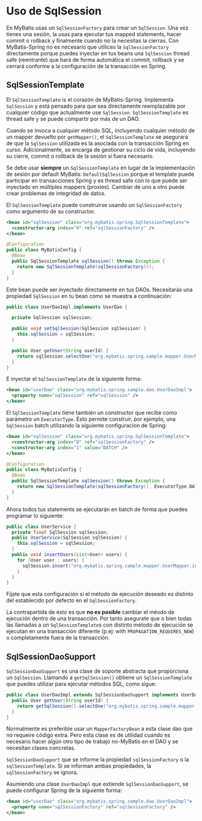 <a name="Uso_de_SqlSession"></a>

# Uso de SqlSession

En MyBatis usas un `SqlSessionFactory` para crear un `SqlSession`. Una vez tienes una sesión, la usas para ejecutar tus
mapped statements, hacer commit o rollback y finalmente cuando no la necesitas la cierras. Con MyBatis-Spring no es
necesario que utilices la `SqlSessionFactory` directamente porque puedes inyectar en tus beans una `SqlSession` thread
safe (reentrante) que hará de forma automática el commit, rollback y se cerrará conforme a la configuración de la
transacción en Spring.

## SqlSessionTemplate

El `SqlSessionTemplate` is el corazón de MyBatis-Spring. Implementa `SqlSession` y está pensado para que sea
directamente reemplazable por cualquier código que actualmente use `SqlSession`.
`SqlSessionTemplate` es thread safe y se puede compartir por más de un DAO.

Cuando se invoca a cualquier método SQL, incluyendo cualquier método de un mapper devuelto por `getMapper()`,
el `SqlSessionTemplate` se asegurará de que la `SqlSession` utilizada es la asociada con la transacción Spring en curso.
Adicionalmente, se encarga de gestionar su ciclo de vida, incluyendo su cierre, commit o rollback de la sesión si fuera
necesario.

Se debe usar <strong>siempre</strong> un <code>SqlSessionTemplate</code> en lugar de la implementación de sesión por
default MyBatis:
`DefaultSqlSession` porque el template puede participar en transacciones Spring y es thread safe con lo que puede ser
inyectado en múltiples mappers (proxies). Cambiar de uno a otro puede crear problemas de integridad de datos.

El `SqlSessionTemplate` puede construirse usando un `SqlSessionFactory` como argumento de su constructor.

```xml
<bean id="sqlSession" class="org.mybatis.spring.SqlSessionTemplate">
  <constructor-arg index="0" ref="sqlSessionFactory" />
</bean>
```

```java
@Configuration
public class MyBatisConfig {
  @Bean
  public SqlSessionTemplate sqlSession() throws Exception {
    return new SqlSessionTemplate(sqlSessionFactory());
  }
}
```

Este bean puede ser inyectado directamente en tus DAOs. Necesitarás una propiedad `SqlSession` en tu bean como se
muestra a continuación:

```java
public class UserDaoImpl implements UserDao {

  private SqlSession sqlSession;

  public void setSqlSession(SqlSession sqlSession) {
    this.sqlSession = sqlSession;
  }

  public User getUser(String userId) {
    return sqlSession.selectOne("org.mybatis.spring.sample.mapper.UserMapper.getUser", userId);
  }
}
```

E inyectar el `SqlSessionTemplate` de la siguiente forma:

```xml
<bean id="userDao" class="org.mybatis.spring.sample.dao.UserDaoImpl">
  <property name="sqlSession" ref="sqlSession" />
</bean>
```

El `SqlSessionTemplate` tiene también un constructor que recibe como parámetro un `ExecutorType`. Esto permite
construir, por ejemplo, una `SqlSession` batch utilizando la siguiente configuracíon de Spring:

```xml
<bean id="sqlSession" class="org.mybatis.spring.SqlSessionTemplate">
  <constructor-arg index="0" ref="sqlSessionFactory" />
  <constructor-arg index="1" value="BATCH" />
</bean>
```

```java
@Configuration
public class MyBatisConfig {
  @Bean
  public SqlSessionTemplate sqlSession() throws Exception {
    return new SqlSessionTemplate(sqlSessionFactory(), ExecutorType.BATCH);
  }
}
```

Ahora todos tus statements se ejecutarán en batch de forma que puedes programar lo siguiente:

```java
public class UserService {
  private final SqlSession sqlSession; 
  public UserService(SqlSession sqlSession) {
    this.sqlSession = sqlSession;
  }
  public void insertUsers(List<User> users) {
    for (User user : users) {
      sqlSession.insert("org.mybatis.spring.sample.mapper.UserMapper.insertUser", user);
    }
  }
}
```

Fijate que esta configuración si el método de ejecución deseado es distinto del establecido por defecto en
el `SqlSessionFactory`.

La contrapartida de esto es que **no es posible** cambiar el méodo de ejecución dentro de una transacción. Por tanto
asegurate que o bien todas las llamadas a un `SqlSessionTemplate`s con distinto método de ejecución se ejecutan en una
transacción diferente (p.ej: with `PROPAGATION_REQUIRES_NEW`) o completamente fuera de la transacción.

## SqlSessionDaoSupport

`SqlSessionDaoSupport` es una clase de soporte abstracta que proporciona un `SqlSession`. Llamando a `getSqlSession()`
obtiene un `SqlSessionTemplate` que puedes utilizar para ejecutar métodos SQL, como sigue:

```java
public class UserDaoImpl extends SqlSessionDaoSupport implements UserDao {
  public User getUser(String userId) {
    return getSqlSession().selectOne("org.mybatis.spring.sample.mapper.UserMapper.getUser", userId);
  }
}
```

Normalmente es preferible usar un `MapperFactoryBean` a esta clase dao que no requeire código extra. Pero esta clase es
de utilidad cuando es necesario hacer algún otro tipo de trabajo no-MyBatis en el DAO y se necesitan clases concretas.

`SqlSessionDaoSupport` que se informe la propiedad `sqlSessionFactory` o la `sqlSessionTemplate`. Si se informan ambas
propiedades, la `sqlSessionFactory` se ignora.

Asumiendo una clase `UserDaoImpl` que extiende `SqlSessionDaoSupport`, se puede configurar Spring de la siguiente forma:

```xml
<bean id="userDao" class="org.mybatis.spring.sample.dao.UserDaoImpl">
  <property name="sqlSessionFactory" ref="sqlSessionFactory" />
</bean>
```
